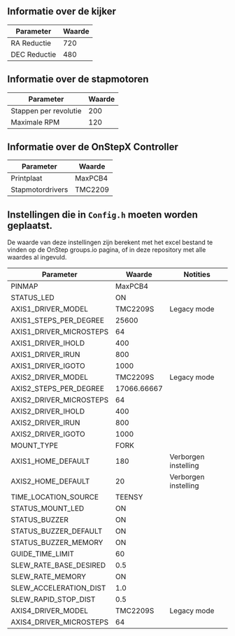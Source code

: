 ## Informatie over de kijker
| Parameter    | Waarde |
| ------------ | ------ |
| RA Reductie  | 720    |
| DEC Reductie | 480    |


## Informatie over de stapmotoren
| Parameter             | Waarde |
| --------------------- | ------ |
| Stappen per revolutie | 200    |
| Maximale RPM          | 120    |


## Informatie over de OnStepX Controller
| Parameter       | Waarde  |
| --------------- | ------- |
| Printplaat      | MaxPCB4 |
| Stapmotordrivers| TMC2209 |


## Instellingen die in `Config.h` moeten worden geplaatst.
De waarde van deze instellingen zijn berekent met het excel bestand te vinden op de OnStep groups.io pagina, of in deze repository met alle waardes al ingevuld.


| Parameter                 | Waarde      | Notities |
| ------------------------- | ----------- | -------- |
| PINMAP                    | MaxPCB4     |
| STATUS\_LED               | ON          |
| AXIS1\_DRIVER\_MODEL      | TMC2209S    | Legacy mode |
| AXIS1\_STEPS\_PER\_DEGREE | 25600       |
| AXIS1\_DRIVER\_MICROSTEPS | 64          |
| AXIS1\_DRIVER\_IHOLD      | 400         |
| AXIS1\_DRIVER\_IRUN       | 800         |
| AXIS1\_DRIVER\_IGOTO      | 1000        |
| AXIS2\_DRIVER\_MODEL      | TMC2209S    | Legacy mode |
| AXIS2\_STEPS\_PER\_DEGREE | 17066.66667 |
| AXIS2\_DRIVER\_MICROSTEPS | 64          |
| AXIS2\_DRIVER\_IHOLD      | 400         |
| AXIS2\_DRIVER\_IRUN       | 800         |
| AXIS2\_DRIVER\_IGOTO      | 1000        |
| MOUNT\_TYPE               | FORK        |
| AXIS1\_HOME\_DEFAULT      | 180         | Verborgen instelling |
| AXIS2\_HOME\_DEFAULT      | 20          | Verborgen instelling |
| TIME\_LOCATION\_SOURCE    | TEENSY      |
| STATUS\_MOUNT\_LED        | ON          |
| STATUS\_BUZZER            | ON          |
| STATUS\_BUZZER\_DEFAULT   | ON          |
| STATUS\_BUZZER\_MEMORY    | ON          |
| GUIDE\_TIME\_LIMIT        | 60          |
| SLEW\_RATE\_BASE\_DESIRED | 0.5         |
| SLEW\_RATE\_MEMORY        | ON          |
| SLEW\_ACCELERATION\_DIST  | 1.0         |
| SLEW\_RAPID\_STOP\_DIST   | 0.5         |
| AXIS4\_DRIVER\_MODEL      | TMC2209S    | Legacy mode |
| AXIS4\_DRIVER\_MICROSTEPS | 64          |
